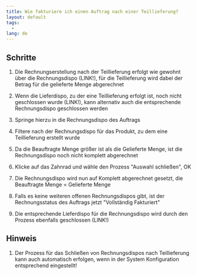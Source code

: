```yaml
---
title: Wie fakturiere ich einen Auftrag nach einer Teillieferung?  
layout: default
tags:
  - 
lang: de
---
```

## Schritte
1. Die Rechnungserstellung nach der Teillieferung erfolgt wie gewohnt über die Rechnungsdispo (LINK!), für die Teillieferung wird dabei der Betrag für die gelieferte Menge abgerechnet

1. Wenn die Lieferdispo, zu der eine Teillieferung erfolgt ist, noch nicht geschlossen wurde (LINK!), kann alternativ auch die entsprechende Rechnungsdispo geschlossen werden

1. Springe hierzu in die Rechnungsdispo des Auftrags

1. Filtere nach der Rechnungsdispo für das Produkt, zu dem eine Teillieferung erstellt wurde

1. Da die Beauftragte Menge größer ist als die Gelieferte Menge, ist die Rechnungsdispo noch nicht komplett abgerechnet

1. Klicke auf das Zahnrad und wähle den Prozess "Auswahl schließen", OK

1. Die Rechnungsdispo wird nun auf Komplett abgerechnet gesetzt, die Beauftragte Menge = Gelieferte Menge

1. Falls es keine weiteren offenen Rechnungsdispos gibt, ist der Rechnungsstatus des Auftrags jetzt "Vollständig Fakturiert"

1. Die entsprechende Lieferdispo für die Rechnungsdispo wird durch den Prozess ebenfalls geschlossen (LINK!)

## Hinweis
1. Der Prozess für das Schließen von Rechnungsdispos nach Teillieferung kann auch automatisch erfolgen, wenn in der System Konfiguration entsprechend eingestellt!
